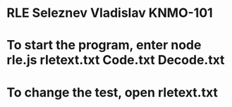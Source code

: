 # RLE Seleznev Vladislav KNMO-101
# To start the program, enter node rle.js rletext.txt Code.txt Decode.txt
# To change the test, open rletext.txt
